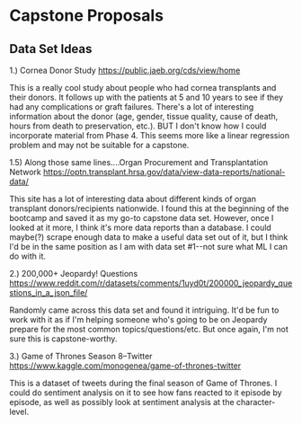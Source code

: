 # Capstone Proposals
## Data Set Ideas
1.) Cornea Donor Study
https://public.jaeb.org/cds/view/home

This is a really cool study about people who had cornea transplants and their donors. It follows up with the patients at 5 and 10 years to see if they had any complications or graft failures. There's a lot of interesting information about the donor (age, gender, tissue quality, cause of death, hours from death to preservation, etc.). BUT I don't know how I could incorporate material from Phase 4. This seems more like a linear regression problem and may not be suitable for a capstone.

1.5) Along those same lines....Organ Procurement and Transplantation Network 
https://optn.transplant.hrsa.gov/data/view-data-reports/national-data/

This site has a lot of interesting data about different kinds of organ transplant donors/recipients nationwide. I found this at the beginning of the bootcamp and saved it as my go-to capstone data set. However, once I looked at it more, I think it's more data reports than a database. I could maybe(?) scrape enough data to make a useful data set out of it, but I think I'd be in the same position as I am with data set #1--not sure what ML I can do with it.

2.) 200,000+ Jeopardy! Questions https://www.reddit.com/r/datasets/comments/1uyd0t/200000_jeopardy_questions_in_a_json_file/

Randomly came across this data set and found it intriguing. It'd be fun to work with it as if I'm helping someone who's going to be on Jeopardy prepare for the most common topics/questions/etc. But once again, I'm not sure this is capstone-worthy.

3.) Game of Thrones Season 8–Twitter https://www.kaggle.com/monogenea/game-of-thrones-twitter

This is a dataset of tweets during the final season of Game of Thrones. I could do sentiment analysis on it to see how fans reacted to it episode by episode, as well as possibly look at sentiment analysis at the character-level.
